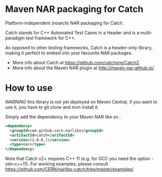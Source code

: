 # Maven NAR packaging for Catch
Platform-independent (noarch) NAR packaging for Catch.

Catch stands for C++ Automated Test Cases in a Header and is a multi-paradigm test framework for C++.

As opposed to other testing frameworks, Catch is a header-only library, making it perfect to embed into your favourite NAR packages.

* More info about Catch at https://github.com/catchorg/Catch2.
* More info about the Maven NAR plugin at http://maven-nar.github.io/


# How to use

*WARNING* this library is not yet deployed on Maven Central, if you want to use it, you have to git clone and mvn install it.

Simply add the dependency to your Maven NAR like so :

```xml
<dependency>
  <groupId>com.github.cern.narlibs</groupId>
  <artifactId>catch</arifactId>
  <version>[2.0.0,)</version>
  <type>nar</type>
</dependency>
```

Note that Catch v2+ requires C++ 11  (e.g. for GCC you need the option -std=c++11).
For working examples, please consult https://github.com/CERN/narlibs-catch/tree/master/examples/


